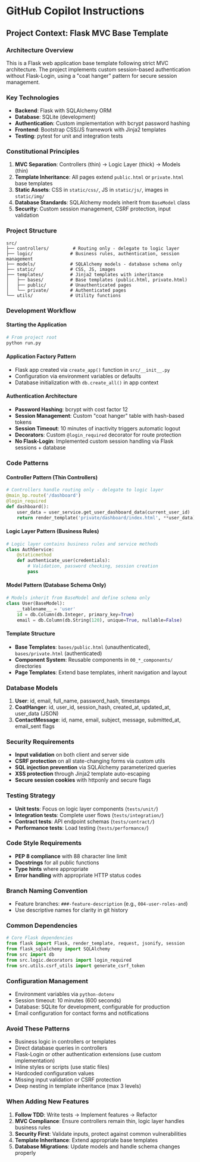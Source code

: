 # GitHub Copilot Instructions

## Project Context: Flask MVC Base Template

### Architecture Overview
This is a Flask web application base template following strict MVC architecture. The project implements custom session-based authentication without Flask-Login, using a "coat hanger" pattern for secure session management.

### Key Technologies
- **Backend**: Flask with SQLAlchemy ORM
- **Database**: SQLite (development)
- **Authentication**: Custom implementation with bcrypt password hashing
- **Frontend**: Bootstrap CSS/JS framework with Jinja2 templates
- **Testing**: pytest for unit and integration tests

### Constitutional Principles
1. **MVC Separation**: Controllers (thin) → Logic Layer (thick) → Models (thin)
2. **Template Inheritance**: All pages extend `public.html` or `private.html` base templates
3. **Static Assets**: CSS in `static/css/`, JS in `static/js/`, images in `static/img/`
4. **Database Standards**: SQLAlchemy models inherit from `BaseModel` class
5. **Security**: Custom session management, CSRF protection, input validation

### Project Structure
```
src/
├── controllers/         # Routing only - delegate to logic layer
├── logic/              # Business rules, authentication, session management
├── models/             # SQLAlchemy models - database schema only
├── static/             # CSS, JS, images
├── templates/          # Jinja2 templates with inheritance
│   ├── bases/          # Base templates (public.html, private.html)
│   ├── public/         # Unauthenticated pages
│   └── private/        # Authenticated pages
└── utils/              # Utility functions
```

### Development Workflow

#### Starting the Application
```bash
# From project root
python run.py
```

#### Application Factory Pattern
- Flask app created via `create_app()` function in `src/__init__.py`
- Configuration via environment variables or defaults
- Database initialization with `db.create_all()` in app context

#### Authentication Architecture
- **Password Hashing**: bcrypt with cost factor 12
- **Session Management**: Custom "coat hanger" table with hash-based tokens
- **Session Timeout**: 10 minutes of inactivity triggers automatic logout
- **Decorators**: Custom `@login_required` decorator for route protection
- **No Flask-Login**: Implemented custom session handling via Flask sessions + database

### Code Patterns

#### Controller Pattern (Thin Controllers)
```python
# Controllers handle routing only - delegate to logic layer
@main_bp.route('/dashboard')
@login_required
def dashboard():
    user_data = user_service.get_user_dashboard_data(current_user_id)
    return render_template('private/dashboard/index.html', **user_data)
```

#### Logic Layer Pattern (Business Rules)
```python
# Logic layer contains business rules and service methods
class AuthService:
    @staticmethod
    def authenticate_user(credentials):
        # Validation, password checking, session creation
        pass
```

#### Model Pattern (Database Schema Only)
```python
# Models inherit from BaseModel and define schema only
class User(BaseModel):
    __tablename__ = 'user'
    id = db.Column(db.Integer, primary_key=True)
    email = db.Column(db.String(120), unique=True, nullable=False)
```

#### Template Structure
- **Base Templates**: `bases/public.html` (unauthenticated), `bases/private.html` (authenticated)
- **Component System**: Reusable components in `00_*_components/` directories
- **Page Templates**: Extend base templates, inherit navigation and layout

### Database Models
1. **User**: id, email, full_name, password_hash, timestamps
2. **CoatHanger**: id, user_id, session_hash, created_at, updated_at, user_data (JSON)
3. **ContactMessage**: id, name, email, subject, message, submitted_at, email_sent flags

### Security Requirements
- **Input validation** on both client and server side
- **CSRF protection** on all state-changing forms via custom utils
- **SQL injection prevention** via SQLAlchemy parameterized queries
- **XSS protection** through Jinja2 template auto-escaping
- **Secure session cookies** with httponly and secure flags

### Testing Strategy
- **Unit tests**: Focus on logic layer components (`tests/unit/`)
- **Integration tests**: Complete user flows (`tests/integration/`)
- **Contract tests**: API endpoint schemas (`tests/contract/`)
- **Performance tests**: Load testing (`tests/performance/`)

### Code Style Requirements
- **PEP 8 compliance** with 88 character line limit
- **Docstrings** for all public functions
- **Type hints** where appropriate
- **Error handling** with appropriate HTTP status codes

### Branch Naming Convention
- Feature branches: `###-feature-description` (e.g., `004-user-roles-and`)
- Use descriptive names for clarity in git history

### Common Dependencies
```python
# Core Flask dependencies
from flask import Flask, render_template, request, jsonify, session
from flask_sqlalchemy import SQLAlchemy
from src import db
from src.logic.decorators import login_required
from src.utils.csrf_utils import generate_csrf_token
```

### Configuration Management
- Environment variables via `python-dotenv`
- Session timeout: 10 minutes (600 seconds)
- Database: SQLite for development, configurable for production
- Email configuration for contact forms and notifications

### Avoid These Patterns
- Business logic in controllers or templates
- Direct database queries in controllers
- Flask-Login or other authentication extensions (use custom implementation)
- Inline styles or scripts (use static files)
- Hardcoded configuration values
- Missing input validation or CSRF protection
- Deep nesting in template inheritance (max 3 levels)

### When Adding New Features
1. **Follow TDD**: Write tests → Implement features → Refactor
2. **MVC Compliance**: Ensure controllers remain thin, logic layer handles business rules
3. **Security First**: Validate inputs, protect against common vulnerabilities
4. **Template Inheritance**: Extend appropriate base templates
5. **Database Migrations**: Update models and handle schema changes properly
